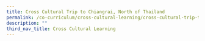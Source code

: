 ```yaml
---
title: Cross Cultural Trip to Chiangrai, North of Thailand
permalink: /co-curriculum/cross-cultural-learning/cross-cultural-trip-to-chiangrai-north-of-thailand/
description: ""
third_nav_title: Cross Cultural Learning
---
```

